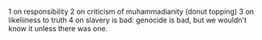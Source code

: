 1 on responsibility
2 on criticism of muhammadianity (donut topping)
3 on likeliiness to truth
4 on slavery is bad: genocide is bad, but we wouldn't know it unless there was one.